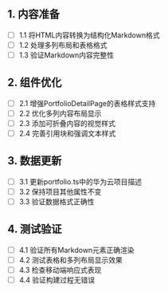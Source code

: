 ## 1. 内容准备
- [ ] 1.1 将HTML内容转换为结构化Markdown格式
- [ ] 1.2 处理多列布局和表格格式
- [ ] 1.3 验证Markdown内容完整性

## 2. 组件优化
- [ ] 2.1 增强PortfolioDetailPage的表格样式支持
- [ ] 2.2 优化多列内容布局显示
- [ ] 2.3 添加可折叠内容的视觉样式
- [ ] 2.4 完善引用块和强调文本样式

## 3. 数据更新
- [ ] 3.1 更新portfolio.ts中的华为云项目描述
- [ ] 3.2 保持项目其他属性不变
- [ ] 3.3 验证数据格式正确性

## 4. 测试验证
- [ ] 4.1 验证所有Markdown元素正确渲染
- [ ] 4.2 测试表格和多列布局显示效果
- [ ] 4.3 检查移动端响应式表现
- [ ] 4.4 验证构建过程无错误